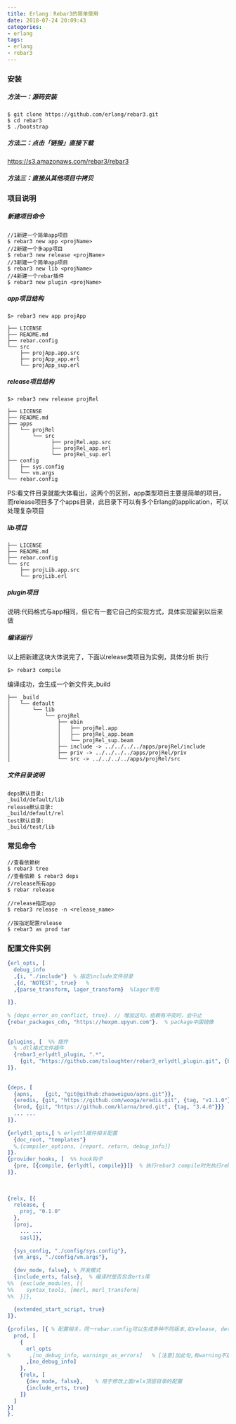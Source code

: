 ```yaml
---
title: Erlang：Rebar3的简单使用
date: 2018-07-24 20:09:43
categories:
- erlang
tags:
- erlang
- rebar3
---
```



### 安装

##### 方法一：源码安装
```
$ git clone https://github.com/erlang/rebar3.git
$ cd rebar3
$ ./bootstrap
```
##### 方法二：点击「链接」直接下载

https://s3.amazonaws.com/rebar3/rebar3

##### 方法三：直接从其他项目中拷贝

<!--more-->

### 项目说明

##### 新建项目命令
```
//1新建一个简单app项目
$ rebar3 new app <projName>
//2新建一个多app项目
$ rebar3 new release <projName>
//3新建一个简单app项目
$ rebar3 new lib <projName>
//4新建一个rebar插件
$ rebar3 new plugin <projName>
```
##### app项目结构
```
$> rebar3 new app projApp

├── LICENSE
├── README.md
├── rebar.config
└── src
    ├── projApp.app.src
    ├── projApp_app.erl
    └── projApp_sup.erl
```
##### release项目结构
```
$> rebar3 new release projRel

├── LICENSE
├── README.md
├── apps
│   └── projRel
│       └── src
│             ├── projRel.app.src
│             ├── projRel_app.erl
│             └── projRel_sup.erl
├── config
│   ├── sys.config
│   └── vm.args
└── rebar.config
```
PS:看文件目录就能大体看出，这两个的区别，app类型项目主要是简单的项目，而release项目多了个apps目录，此目录下可以有多个Erlang的application，可以处理复杂项目

##### lib项目
```
├── LICENSE
├── README.md
├── rebar.config
└── src
    ├── projLib.app.src
    └── projLib.erl
```
##### plugin项目

说明:代码格式与app相同，但它有一套它自己的实现方式，具体实现留到以后来做


##### 编译运行
以上把新建这块大体说完了，下面以release类项目为实例，具体分析
执行
```
$> rebar3 compile
```
编译成功，会生成一个新文件夹_build
```
├── _build
│   └── default
│       └── lib
│           └── projRel
│               ├── ebin
│               │   ├── projRel.app
│               │   ├── projRel_app.beam
│               │   └── projRel_sup.beam
│               ├── include -> ../../../../apps/projRel/include
│               ├── priv -> ../../../../apps/projRel/priv
│               └── src -> ../../../../apps/projRel/src
```

##### 文件目录说明
```
deps默认目录:
_build/default/lib
release默认目录:
_build/default/rel
test默认目录:
_build/test/lib
```

### 常见命令
```
//查看依赖树
$ rebar3 tree
//查看依赖 $ rebar3 deps
//release所有app
$ rebar release

//release指定app
$ rebar3 release -n <release_name>

//按指定配置release
$ rebar3 as prod tar 
```


### 配置文件实例
```erlang
{erl_opts, [
  debug_info
  ,{i, "./include"}  % 指定include文件目录
  ,{d, 'NOTEST', true}   %
  ,{parse_transform, lager_transform}  %lager专用
 
]}.
 
% {deps_error_on_conflict, true}. // 增加这句，依赖有冲突时，会中止
{rebar_packages_cdn, "https://hexpm.upyun.com"}.  % package中国镜像
 
 
{plugins, [  %% 插件
  % .dtl格式文件插件
  {rebar3_erlydtl_plugin, ".*",
    {git, "https://github.com/tsloughter/rebar3_erlydtl_plugin.git", {branch, "master"}}}
]}.
 
 
{deps, [
  {apns,    {git, "git@github:zhaoweiguo/apns.git"}},
  {eredis, {git, "https://github.com/wooga/eredis.git", {tag, "v1.1.0"}}},
  {brod, {git, "https://github.com/klarna/brod.git", {tag, "3.4.0"}}}
  ... ...
]}.
 
{erlydtl_opts,[ % erlydtl插件相关配置
  {doc_root, "templates"}
  %,{compiler_options, [report, return, debug_info]}
]}.
{provider_hooks, [  %% hook钩子
  {pre, [{compile, {erlydtl, compile}}]}  % 执行rebar3 compile时先执行rebar3 plugin compile
]}.
 
 
 
{relx, [{
  release, {
    proj, "0.1.0"
  },
  [proj,
    ... ...
    sasl]},
 
  {sys_config, "./config/sys.config"},
  {vm_args, "./config/vm.args"},
 
  {dev_mode, false}, % 开发模式
  {include_erts, false},  % 编译时是否包含erts库
%%  {exclude_modules, [{
%%    syntax_tools, [merl, merl_transform]
%%  }]},
 
  {extended_start_script, true}
]}.
 
{profiles, [{ % 配置相关，同一rebar.config可以生成多种不同版本,如release, default, debug等
  prod, [
    {
      erl_opts
%      ,[no_debug_info, warnings_as_errors]   % [注意]加此句,有warning不能通过
      ,[no_debug_info]
    },
    {relx, [
      {dev_mode, false},    % 用于修改上面relx顶层目录的配置
      {include_erts, true}
    ]}
  ]
}]
}.
```







